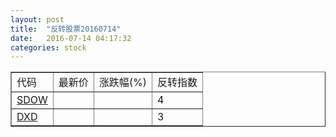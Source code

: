 ```yaml
---
layout: post
title:  "反转股票20160714"
date:   2016-07-14 04:17:32
categories: stock
---
```


<script type="text/javascript">
var stockList = []
stockList.push('gb_sdow');
stockList.push('gb_dxd');
</script>

<table border="1">
 <tr>
 <td>代码</td>
  <td>最新价</td>
  <td>涨跌幅(%)</td>
 <td>反转指数</td>
</tr>
  <tr id="sdow"><td><a href="http://stock.finance.sina.com.cn/usstock/quotes/SDOW.html" target="_blank">SDOW</a></td><td></td><td></td><td>4</td></tr>
  <tr id="dxd"><td><a href="http://stock.finance.sina.com.cn/usstock/quotes/DXD.html" target="_blank">DXD</a></td><td></td><td></td><td>3</td></tr>
</table>
